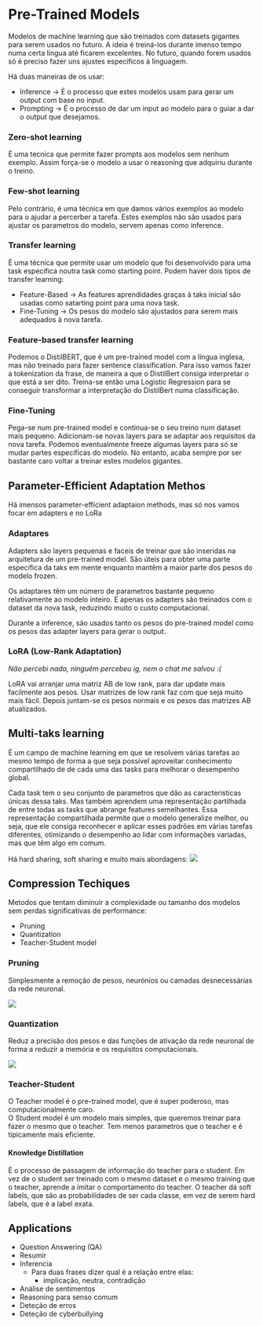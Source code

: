# Pre-Trained Models

Modelos de machine learning que são treinados com datasets gigantes para serem usados no futuro. A ideia é treiná-los durante imenso tempo numa certa lingua até ficarem excelentes. No futuro, quando forem usados só é preciso fazer uns ajustes especificos à linguagem.

Há duas maneiras de os usar:

- Inference -> É o processo que estes modelos usam para gerar um output com base no input.
- Prompting -> É o processo de dar um input ao modelo para o guiar a dar o output que desejamos.

### Zero-shot learning

É uma tecnica que permite fazer prompts aos modelos sem nenhum exemplo. Assim força-se o modelo a usar o reasoning que adquiriu durante o treino.

### Few-shot learning

Pelo contrário, é uma técnica em que damos vários exemplos ao modelo para o ajudar a percerber a tarefa. Estes exemplos não são usados para ajustar os parametros do modelo, servem apenas como inference.

### Transfer learning

É uma técnica que permite usar um modelo que foi desenvolvido para uma task especifica noutra task como starting point. Podem haver dois tipos de transfer learning:

- Feature-Based -> As features aprendidades graças à taks inicial são usadas como satarting point para uma nova task.
- Fine-Tuning -> Os pesos do modelo são ajustados para serem mais adequados à nova tarefa.

### Feature-based transfer learning

Podemos o DistilBERT, que é um pre-trained model com a língua inglesa, mas não treinado para fazer sentence classification. Para isso vamos fazer a tokenization da frase, de maneira a que o DistilBert consiga interpretar o que está a ser dito. Treina-se então uma Logistic Regression para se conseguir transformar a interpretação do DistilBert numa classificação.

### Fine-Tuning

Pega-se num pre-trained model e continua-se o seu treino num dataset mais pequeno. Adicionam-se novas layers para se adaptar aos requisitos da nova tarefa. Podemos eventualmente freeze algumas layers para só se mudar partes especificas do modelo. No entanto, acaba sempre por ser bastante caro voltar a treinar estes modelos gigantes.

## Parameter-Efficient Adaptation Methos

Há imensos parameter-efficient adaptaion methods, mas só nos vamos focar em adapters e no LoRa

### Adaptares

Adapters são layers pequenas e faceis de treinar que são inseridas na arquitetura de um pre-trained model. São úteis para obter uma parte especifica da taks em mente enquanto mantêm a maior parte dos pesos do modelo frozen.

Os adaptares têm um número de parametros bastante pequeno relativamente ao modelo inteiro. E apenas os adapters são treinados com o dataset da nova task, reduzindo muito o custo computacional.

Durante a inference, são usados tanto os pesos do pre-trained model como os pesos das adapter layers para gerar o output.

### LoRA (Low-Rank Adaptation)

_Não percebi nada, ninguém percebeu ig, nem o chat me salvou :(_

LoRA vai arranjar uma matriz AB de low rank, para dar update mais facilmente aos pesos. Usar matrizes de low rank faz com que seja muito mais fácil. Depois juntam-se os pesos normais e os pesos das matrizes AB atualizados.

## Multi-taks learning

É um campo de machine learning em que se resolvem várias tarefas ao mesmo tempo de forma a que seja possível aproveitar conhecimento compartilhado de de cada uma das tasks para melhorar o desempenho global.

Cada task tem o seu conjunto de parametros que dão as caracteristicas únicas dessa taks. Mas também aprendem uma representação partilhada de entre todas as tasks que abrange features semelhantes. Essa representação compartilhada permite que o modelo generalize melhor, ou seja, que ele consiga reconhecer e aplicar esses padrões em várias tarefas diferentes, otimizando o desempenho ao lidar com informações variadas, mas que têm algo em comum.

Há hard sharing, soft sharing e muito mais abordagens:
<img src="Imagens/Aula11 Multi-task Soft vs Hard sharing.png">

## Compression Techiques

Metodos que tentam diminuir a complexidade ou tamanho dos modelos sem perdas significativas de performance:

- Pruning
- Quantization
- Teacher-Student model

### Pruning

Simplesmente a remoção de pesos, neurónios ou camadas desnecessárias da rede neuronal.

<img src="Imagens/Aula11 Pruning.png">

### Quantization

Reduz a precisão dos pesos e das funções de ativação da rede neuronal de forma a reduzir a memória e os requisitos computacionais.

<img src="Imagens/Aula11 Quantization.png">

### Teacher-Student

O Teacher model é o pre-trained model, que é super poderoso, mas computacionalmente caro.<br>
O Student model é um modelo mais simples, que queremos treinar para fazer o mesmo que o teacher. Tem menos parametros que o teacher e é tipicamente mais eficiente.

#### Knowledge Distillation

É o processo de passagem de informação do teacher para o student. Em vez de o student ser treinado com o mesmo dataset e o mesmo training que o teacher, aprende a imitar o comportamento do teacher. O teacher dá soft labels, que são as probabilidades de ser cada classe, em vez de serem hard labels, que é a label exata.

## Applications

- Question Answering (QA)
- Resumir
- Inferencia
  - Para duas frases dizer qual é a relação entre elas:
    - implicação, neutra, contradição
- Análise de sentimentos
- Reasoning para senso comum
- Deteção de erros
- Deteção de cyberbullying
